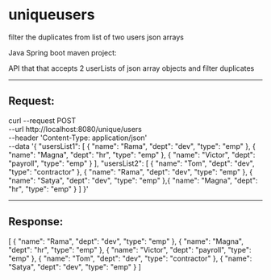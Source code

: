 # uniqueusers
filter the duplicates from list of two users json arrays

Java Spring boot maven project:

API that that accepts 2 userLists of json array objects and filter duplicates

------------------------------------------------------------------------------------------------
Request:
--------
curl --request POST \
  --url http://localhost:8080/unique/users \
  --header 'Content-Type: application/json' \
  --data '{
	"usersList1": [
		{
			"name": "Rama",
			"dept": "dev",
			"type": "emp"
		},
		{
			"name": "Magna",
			"dept": "hr",
			"type": "emp"
		},
		{
			"name": "Victor",
			"dept": "payroll",
			"type": "emp"
		}
	],
	"usersList2": [
		{
			"name": "Tom",
			"dept": "dev",
			"type": "contractor"
		},
		{
			"name": "Rama",
			"dept": "dev",
			"type": "emp"
		},
		{
			"name": "Satya",
			"dept": "dev",
			"type": "emp"
		},{
			"name": "Magna",
			"dept": "hr",
			"type": "emp"
		}
	]
}'

---------------------------------------------------------------------------
Response:
----------
[
  {
    "name": "Rama",
    "dept": "dev",
    "type": "emp"
  },
  {
    "name": "Magna",
    "dept": "hr",
    "type": "emp"
  },
  {
    "name": "Victor",
    "dept": "payroll",
    "type": "emp"
  },
  {
    "name": "Tom",
    "dept": "dev",
    "type": "contractor"
  },
  {
    "name": "Satya",
    "dept": "dev",
    "type": "emp"
  }
]
